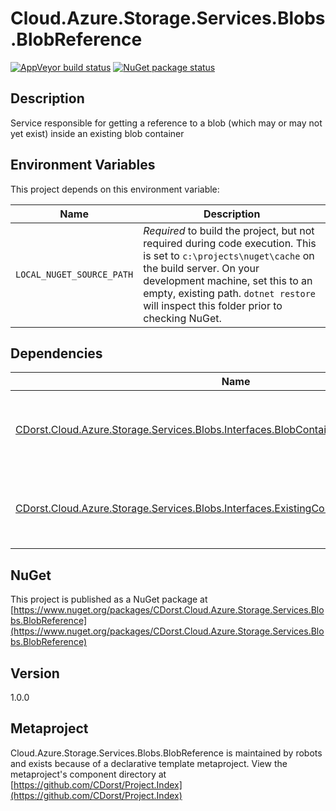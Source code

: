 # Cloud.Azure.Storage.Services.Blobs.BlobReference

[![AppVeyor build status](https://img.shields.io/appveyor/ci/cdorst/cloud-azure-storage-services-blobs-blobreference.svg?label=AppVeyor&style=for-the-badge)](https://ci.appveyor.com/project/cdorst/cloud-azure-storage-services-blobs-blobreference)
[![NuGet package status](https://img.shields.io/nuget/v/CDorst.Cloud.Azure.Storage.Services.Blobs.BlobReference.svg?label=NuGet&style=for-the-badge)](https://www.nuget.org/packages/CDorst.Cloud.Azure.Storage.Services.Blobs.BlobReference)

## Description

Service responsible for getting a reference to a blob (which may or may not yet exist) inside an existing blob container

## Environment Variables

This project depends on this environment variable:

Name | Description
---- | -----------
`LOCAL_NUGET_SOURCE_PATH` | *Required* to build the project, but not required during code execution. This is set to `c:\projects\nuget\cache` on the build server. On your development machine, set this to an empty, existing path. `dotnet restore` will inspect this folder prior to checking NuGet.

## Dependencies

Name | Status
---- | ------
[CDorst.Cloud.Azure.Storage.Services.Blobs.Interfaces.BlobContainerReferenceGetter](https://github.com/CDorst/Cloud.Azure.Storage.Services.Blobs.Interfaces.BlobContainerReferenceGetter) | [![AppVeyor build status](https://img.shields.io/appveyor/ci/cdorst/cloud-azure-storage-services-blobs-interfaces-blob.svg?label=AppVeyor&style=flat-square)](https://ci.appveyor.com/project/cdorst/cloud-azure-storage-services-blobs-interfaces-blob) [![NuGet package status](https://img.shields.io/nuget/v/CDorst.Cloud.Azure.Storage.Services.Blobs.Interfaces.BlobContainerReferenceGetter.svg?label=NuGet&style=flat-square)](https://www.nuget.org/packages/CDorst.Cloud.Azure.Storage.Services.Blobs.Interfaces.BlobContainerReferenceGetter)
[CDorst.Cloud.Azure.Storage.Services.Blobs.Interfaces.ExistingContainerBlobReferenceGetter](https://github.com/CDorst/Cloud.Azure.Storage.Services.Blobs.Interfaces.ExistingContainerBlobReferenceGetter) | [![AppVeyor build status](https://img.shields.io/appveyor/ci/cdorst/cloud-azure-storage-services-blobs-interfaces-exis.svg?label=AppVeyor&style=flat-square)](https://ci.appveyor.com/project/cdorst/cloud-azure-storage-services-blobs-interfaces-exis) [![NuGet package status](https://img.shields.io/nuget/v/CDorst.Cloud.Azure.Storage.Services.Blobs.Interfaces.ExistingContainerBlobReferenceGetter.svg?label=NuGet&style=flat-square)](https://www.nuget.org/packages/CDorst.Cloud.Azure.Storage.Services.Blobs.Interfaces.ExistingContainerBlobReferenceGetter)

## NuGet

This project is published as a NuGet package at [https://www.nuget.org/packages/CDorst.Cloud.Azure.Storage.Services.Blobs.BlobReference](https://www.nuget.org/packages/CDorst.Cloud.Azure.Storage.Services.Blobs.BlobReference)

## Version

1.0.0

## Metaproject

Cloud.Azure.Storage.Services.Blobs.BlobReference is maintained by robots and exists because of a declarative template metaproject. View the metaproject's component directory at [https://github.com/CDorst/Project.Index](https://github.com/CDorst/Project.Index)

